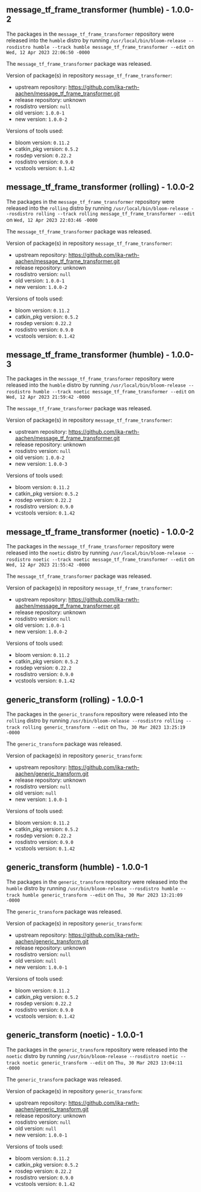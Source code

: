 ## message_tf_frame_transformer (humble) - 1.0.0-2

The packages in the `message_tf_frame_transformer` repository were released into the `humble` distro by running `/usr/local/bin/bloom-release --rosdistro humble --track humble message_tf_frame_transformer --edit` on `Wed, 12 Apr 2023 22:06:50 -0000`

The `message_tf_frame_transformer` package was released.

Version of package(s) in repository `message_tf_frame_transformer`:

- upstream repository: https://github.com/ika-rwth-aachen/message_tf_frame_transformer.git
- release repository: unknown
- rosdistro version: `null`
- old version: `1.0.0-1`
- new version: `1.0.0-2`

Versions of tools used:

- bloom version: `0.11.2`
- catkin_pkg version: `0.5.2`
- rosdep version: `0.22.2`
- rosdistro version: `0.9.0`
- vcstools version: `0.1.42`


## message_tf_frame_transformer (rolling) - 1.0.0-2

The packages in the `message_tf_frame_transformer` repository were released into the `rolling` distro by running `/usr/local/bin/bloom-release --rosdistro rolling --track rolling message_tf_frame_transformer --edit` on `Wed, 12 Apr 2023 22:03:46 -0000`

The `message_tf_frame_transformer` package was released.

Version of package(s) in repository `message_tf_frame_transformer`:

- upstream repository: https://github.com/ika-rwth-aachen/message_tf_frame_transformer.git
- release repository: unknown
- rosdistro version: `null`
- old version: `1.0.0-1`
- new version: `1.0.0-2`

Versions of tools used:

- bloom version: `0.11.2`
- catkin_pkg version: `0.5.2`
- rosdep version: `0.22.2`
- rosdistro version: `0.9.0`
- vcstools version: `0.1.42`


## message_tf_frame_transformer (humble) - 1.0.0-3

The packages in the `message_tf_frame_transformer` repository were released into the `humble` distro by running `/usr/local/bin/bloom-release --rosdistro humble --track noetic message_tf_frame_transformer --edit` on `Wed, 12 Apr 2023 21:59:42 -0000`

The `message_tf_frame_transformer` package was released.

Version of package(s) in repository `message_tf_frame_transformer`:

- upstream repository: https://github.com/ika-rwth-aachen/message_tf_frame_transformer.git
- release repository: unknown
- rosdistro version: `null`
- old version: `1.0.0-2`
- new version: `1.0.0-3`

Versions of tools used:

- bloom version: `0.11.2`
- catkin_pkg version: `0.5.2`
- rosdep version: `0.22.2`
- rosdistro version: `0.9.0`
- vcstools version: `0.1.42`


## message_tf_frame_transformer (noetic) - 1.0.0-2

The packages in the `message_tf_frame_transformer` repository were released into the `noetic` distro by running `/usr/local/bin/bloom-release --rosdistro noetic --track noetic message_tf_frame_transformer --edit` on `Wed, 12 Apr 2023 21:55:42 -0000`

The `message_tf_frame_transformer` package was released.

Version of package(s) in repository `message_tf_frame_transformer`:

- upstream repository: https://github.com/ika-rwth-aachen/message_tf_frame_transformer.git
- release repository: unknown
- rosdistro version: `null`
- old version: `1.0.0-1`
- new version: `1.0.0-2`

Versions of tools used:

- bloom version: `0.11.2`
- catkin_pkg version: `0.5.2`
- rosdep version: `0.22.2`
- rosdistro version: `0.9.0`
- vcstools version: `0.1.42`


## generic_transform (rolling) - 1.0.0-1

The packages in the `generic_transform` repository were released into the `rolling` distro by running `/usr/bin/bloom-release --rosdistro rolling --track rolling generic_transform --edit` on `Thu, 30 Mar 2023 13:25:19 -0000`

The `generic_transform` package was released.

Version of package(s) in repository `generic_transform`:

- upstream repository: https://github.com/ika-rwth-aachen/generic_transform.git
- release repository: unknown
- rosdistro version: `null`
- old version: `null`
- new version: `1.0.0-1`

Versions of tools used:

- bloom version: `0.11.2`
- catkin_pkg version: `0.5.2`
- rosdep version: `0.22.2`
- rosdistro version: `0.9.0`
- vcstools version: `0.1.42`


## generic_transform (humble) - 1.0.0-1

The packages in the `generic_transform` repository were released into the `humble` distro by running `/usr/bin/bloom-release --rosdistro humble --track humble generic_transform --edit` on `Thu, 30 Mar 2023 13:21:09 -0000`

The `generic_transform` package was released.

Version of package(s) in repository `generic_transform`:

- upstream repository: https://github.com/ika-rwth-aachen/generic_transform.git
- release repository: unknown
- rosdistro version: `null`
- old version: `null`
- new version: `1.0.0-1`

Versions of tools used:

- bloom version: `0.11.2`
- catkin_pkg version: `0.5.2`
- rosdep version: `0.22.2`
- rosdistro version: `0.9.0`
- vcstools version: `0.1.42`


## generic_transform (noetic) - 1.0.0-1

The packages in the `generic_transform` repository were released into the `noetic` distro by running `/usr/bin/bloom-release --rosdistro noetic --track noetic generic_transform --edit` on `Thu, 30 Mar 2023 13:04:11 -0000`

The `generic_transform` package was released.

Version of package(s) in repository `generic_transform`:

- upstream repository: https://github.com/ika-rwth-aachen/generic_transform.git
- release repository: unknown
- rosdistro version: `null`
- old version: `null`
- new version: `1.0.0-1`

Versions of tools used:

- bloom version: `0.11.2`
- catkin_pkg version: `0.5.2`
- rosdep version: `0.22.2`
- rosdistro version: `0.9.0`
- vcstools version: `0.1.42`


